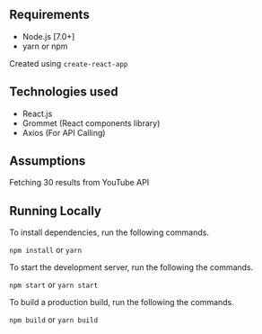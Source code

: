 ## Requirements

* Node.js [7.0+]
* yarn or npm

Created using `create-react-app`

## Technologies used

* React.js
* Grommet (React components library)
* Axios (For API Calling)

## Assumptions

Fetching 30 results from YouTube API


## Running Locally

To install dependencies, run the following commands.

`npm install` or `yarn`

To start the development server, run the following the commands.

`npm start` or `yarn start`

To build a production build, run the following the commands.

`npm build` or `yarn build`
